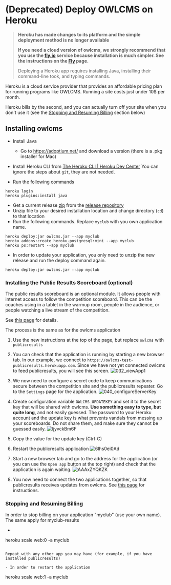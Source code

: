 

# (Deprecated) Deploy OWLCMS on Heroku

> **Heroku has made changes to its platform and the simple deployment method is no longer available**
>
> **If you need a cloud version of owlcms, we strongly recommend that you use the [fly.io](https;//fly.io) service because installation is much simpler.  See the instructions on the [Fly](Fly) page.**
>
> Deploying a Heroku app requires installing Java, installing their command-line took, and typing commands.

Heroku is a cloud service provider that provides an affordable pricing plan for running programs like OWLCMS.   Running a site costs just under 10$ per month.

Heroku bills by the second, and you can actually turn off your site when you don't use it (see the [Stopping and Resuming Billing](#stopping-and-resuming-billing) section below)

## Installing owlcms

- Install Java
  - Go to https://adoptium.net/ and download a version (there is a .pkg installer for Mac)

- Install Heroku CLI from [The Heroku CLI | Heroku Dev Center](https://devcenter.heroku.com/articles/heroku-cli)   You can ignore the steps about `git`, they are not needed.
- Run the following commands

```
heroku login
heroku plugins:install java
```

- Get a current release [zip](https://github.com/owlcms/owlcms4/releases/download/44.2.1/owlcms_44.2.1.zip) from the [release repository](https://github.com/owlcms/owlcms4/releases)
- Unzip file to your desired installation location and change directory (`cd`) to that location
- Run the following commands.  Replace `myclub` with you own application name.

```
heroku deploy:jar owlcms.jar --app myclub
heroku addons:create heroku-postgresql:mini --app myclub
heroku ps:restart --app myclub
```

- In order to update your application, you only need to unzip the new release and run the deploy command again.

```
heroku deploy:jar owlcms.jar --app myclub
```



### Installing the Public Results Scoreboard (optional)

The public results scoreboard is an optional module.  It allows people with internet access to follow the competition scoreboard.  This can be the coaches using in a tablet in the warmup room, people in the audience, or people watching a live stream of the competition.

See [this page](PublicResults) for details.

The process is the same as for the owlcms application

1. Use the new instructions at the top of the page, but replace `owlcms` with `publicresults`

2. You can check that the application is running by starting a new browser tab. In our example, we connect to `https://owlcms-test-publicresults.herokuapp.com`.  Since we have not yet connected owlcms to feed publicresults, you will see this screen.
   ![032_viewApp1](img/PublicResults/032_viewApp1.png)

3. We now need to configure a secret code to keep communications secure between the competition site and the publicresults repeater.  Go to the `Settings` page for the application.
   ![040_configureServerKey](img/PublicResults/040_configureServerKey.png)
4. Create configuration variable `OWLCMS_UPDATEKEY` and set it to the secret key that will be shared with owlcms.  **Use something easy to type, but quite long**, and not easily guessed.  The  password to your Heroku account and the update key is what prevents vandals from messing up your scoreboards.  Do not share them, and make sure they cannot be guessed easily.
   ![ljyvckBm6F](img/PublicResults/Example/ljyvckBm6F.png)
5. Copy the value for the update key (Ctrl-C)

6. Restart the publicresults application
   ![6Ihs0ei0Ad](img/PublicResults/Example/6Ihs0ei0Ad.png)

7. Start a new browser tab and go to the address for the application (or you can use the `Open app` button at the top right) and check that the application is again waiting.
   ![AAAxZYQKZK](img/PublicResults/Example/AAAxZYQKZK.png)

8. You now need to connect the two applications together, so that publicresults receives updates from owlcms.  See [this page](PublicResults) for instructions.

### Stopping and Resuming Billing

In order to stop billing on your application "myclub" (use your own name).  The same apply for myclub-results

- ```
heroku scale web:0 -a myclub
  ```
  
  Repeat with any other app you may have (for example, if you have installed publicresults)

- In order to restart the application

  ```
  heroku scale web:1 -a myclub
  ```

